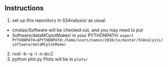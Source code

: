 ## Instructions
1. set up this repository in SSAnalysis/ as usual
  * cmstas/Software will be checked out, and you may need to put
  * Software/dataMCplotMaker/ in your PYTHONPATH: `export PYTHONPATH=$PYTHONPATH:/home/users/namin/2016/ss/master/SSAnalysis/software/dataMCplotMaker`
2. root -b -q -l -n do.C
3. python plot.py
Plots will be in `plots/`
